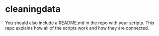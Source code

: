 # cleaningdata

You should also include a README.md in the repo with your scripts. 
This repo explains how all of the scripts work and how they are connected. 

